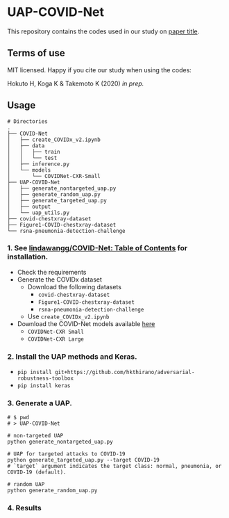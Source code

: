 # UAP-COVID-Net
This repository contains the codes used in our study on [paper title](url).

## Terms of use

MIT licensed. Happy if you cite our study when using the codes:

Hokuto H, Koga K & Takemoto K (2020) *in prep.*

## Usage

```
# Directories
.
├── COVID-Net
│   ├── create_COVIDx_v2.ipynb
│   ├── data
│   │   ├── train
│   │   └── test
│   ├── inference.py
│   └── models
│       └── COVIDNet-CXR-Small
├── UAP-COVID-Net
│   ├── generate_nontargeted_uap.py
│   ├── generate_random_uap.py
│   ├── generate_targeted_uap.py
│   ├── output
│   └── uap_utils.py
├── covid-chestxray-dataset
├── Figure1-COVID-chestxray-dataset
└── rsna-pneumonia-detection-challenge
```

### 1. See [lindawangg/COVID-Net: Table of Contents](https://github.com/lindawangg/COVID-Net#table-of-contents) for installation.
- Check the requirements
- Generate the COVIDx dataset
  - Download the following datasets
    - `covid-chestxray-dataset`
    - `Figure1-COVID-chestxray-dataset`
    - `rsna-pneumonia-detection-challenge`
  - Use `create_COVIDx_v2.ipynb`
- Download the COVID-Net models available [here](https://github.com/lindawangg/COVID-Net/blob/master/docs/models.md)
  - `COVIDNet-CXR Small`
  - `COVIDNet-CXR Large`

### 2. Install the UAP methods and Keras.
- `pip install git+https://github.com/hkthirano/adversarial-robustness-toolbox`
- `pip install keras`

### 3. Generate a UAP.

```
# $ pwd
# > UAP-COVID-Net

# non-targeted UAP
python generate_nontargeted_uap.py

# UAP for targeted attacks to COVID-19
python generate_targeted_uap.py --target COVID-19 
# `target` argument indicates the target class: normal, pneumonia, or COVID-19 (default).

# random UAP
python generate_random_uap.py
```

### 4. Results
